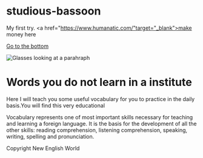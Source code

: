 # studious-bassoon
My first try.
<a href="https://www.humanatic.com/"target="_blank">make money here</a>


<a href="#footer">Go to the bottom</a>

<img src="https://images.unsplash.com/photo-1456081101716-74e616ab23d8?ixlib=rb-1.2.1&ixid=eyJhcHBfaWQiOjEyMDd9&auto=format&fit=crop&w=755&q=80" alt="Glasses looking at a parahraph">

<h1>Words you do not learn in a institute</h1>

<main>
  <p> Here I will teach you some useful vocabulary for you to practice in the daily basis.You will find this very educational</p>

 <p>Vocabulary represents one of most important skills necessary for teaching and learning a foreign language. It is the basis for the       development of all the other skills: reading comprehension, listening comprehension, speaking, writing, spelling and pronunciation.</p>
</main>

<footer id="footer">Copyright New English World</footer>
